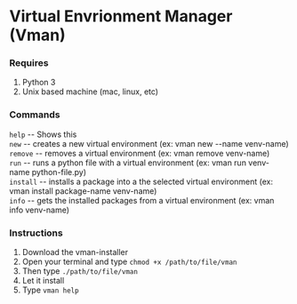 # Virtual Envrionment Manager (Vman)

### Requires
1. Python 3
2. Unix based machine (mac, linux, etc)

### Commands

```help``` -- Shows this\
```new``` -- creates a new virtual environment (ex: vman new --name venv-name)\
```remove``` -- removes a virtual environment (ex: vman remove venv-name)\
```run``` -- runs a python file with a virtual environment (ex: vman run venv-name python-file.py)\
```install``` -- installs a package into a the selected virtual environment (ex: vman install package-name venv-name)\
```info``` -- gets the installed packages from a virtual environment (ex: vman info venv-name)

### Instructions
1. Download the vman-installer
2. Open your terminal and type ```chmod +x /path/to/file/vman```
3. Then type ```./path/to/file/vman```
4. Let it install
5. Type ```vman help```
